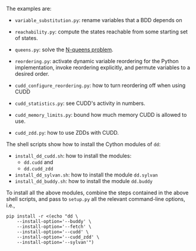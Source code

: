 The examples are:

- `variable_substitution.py`: rename variables that a BDD depends on

- `reachability.py`: compute the states reachable from some
  starting set of states.

- `queens.py`: solve the [N-queens problem](
    https://en.wikipedia.org/wiki/Eight_queens_puzzle).

- `reordering.py`: activate dynamic variable reordering for the Python
  implementation, invoke reordering explicitly, and permute variables to
  a desired order.

- `cudd_configure_reordering.py`: how to turn reordering off when using CUDD

- `cudd_statistics.py`: see CUDD's activity in numbers.

- `cudd_memory_limits.py`: bound how much memory CUDD is
  allowed to use.

- `cudd_zdd.py`: how to use ZDDs with CUDD.


The shell scripts show how to install the Cython modules of `dd`:

- `install_dd_cudd.sh`: how to install the modules:
  - `dd.cudd` and
  - `dd.cudd_zdd`
- `install_dd_sylvan.sh`: how to install the module `dd.sylvan`
- `install_dd_buddy.sh`: how to install the module `dd.buddy`

To install all the above modules, combine the steps contained in
the above shell scripts, and pass to `setup.py`
all the relevant command-line options, i.e.,

```shell
pip install -r <(echo "dd \
    --install-option='--buddy' \
    --install-option='--fetch' \
    --install-option='--cudd' \
    --install-option='--cudd_zdd' \
    --install-option='--sylvan'")
```
